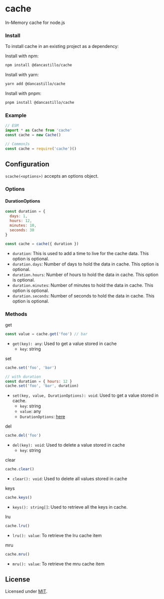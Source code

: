 # cache

In-Memory cache for node.js

### Install

To install cache in an existing project as a dependency:

Install with npm:
```sh
npm install @dancastillo/cache
```
Install with yarn:
```sh
yarn add @dancastillo/cache
```
Install with pnpm:
```sh
pnpm install @dancastillo/cache
```

### Example

```js
// ESM
import * as Cache from 'cache'
const cache = new Cache()

// CommonJs
const cache = require('cache')()
```
## Configuration

`scache(<options>)` accepts an options object.

### Options

#### DurationOptions

```js
const duration = {
  days: 1,
  hours: 12,
  minutes: 10,
  seconds: 30
}

const cache = cache({ duration })
```

- `duration`: This is used to add a time to live for the cache data. This option is optional.
- `duration.days`: Number of days to hold the data in cache. This option is optional.
- `duration.hours`: Number of hours to hold the data in cache. This option is optional.
- `duration.minutes`: Number of minutes to hold the data in cache. This option is optional.
- `duration.seconds`: Number of seconds to hold the data in cache. This option is optional.

### Methods

get
```js
const value = cache.get('foo') // bar
```

- `get(key): any`: Used to get a value stored in cache
  - `key`: string 

set
```js
cache.set('foo', 'bar')

// with duration
const duration = { hours: 12 }
cache.set('foo', 'bar', duration)
```

- `set(key, value, DurationOptions): void`: Used to get a value stored in cache.
  - `key`: string
  - `value`: any
  - `DurationOptions`: [here](#DurationOptions)

del
```js
cache.del('foo')
```

- `del(key): void`: Used to delete a value stored in cache
  - `key`: string 

clear
```js
cache.clear()
```

- `clear(): void`: Used to delete all values stored in cache

keys
```js
cache.keys()
```

- `keys(): string[]`: Used to retrieve all the keys in cache.


lru
```js
cache.lru()
```

- `lru(): value`: To retrieve the lru cache item

mru
```js
cache.mru()
```

- `mru(): value`: To retrieve the mru cache item

## License

Licensed under [MIT](./LICENSE).
